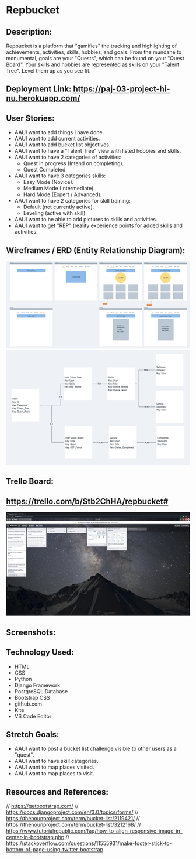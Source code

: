 # Repbucket

## Description:

Repbucket is a platform that "gamifies" the tracking and highlighting of achievements, activities, skills, hobbies, and goals. From the mundane to monumental, goals are your "Quests", which can be found on your "Quest Board". Your skills and hobbies are represented as skills on your "Talent Tree". Level them up as you see fit.

## Deployment Link: https://paj-03-project-hi-nu.herokuapp.com/

## User Stories:
- AAUI want to add things I have done.
- AAUI want to add current activities.
- AAUI want to  add bucket list objectives.
- AAUI want to have a "Talent Tree" view with listed hobbies and skills.
- AAUI want to have 2 categories of activities:
  - Quest in progress (Intend on completing).
  - Quest Completed.
- AAUI want to have 3 categories skills:
  - Easy Mode (Novice).
  - Medium Mode (Intermediate).
  - Hard Mode (Expert / Advanced).
- AAUI want to have 2 categories for skill training:
  - Default (not currently active).
  - Leveling (active with skill).
- AAUI want to be able to add pictures to skills and activities.
- AAUI want to get "REP" (reality experience points for added skills and activities.

## Wireframes / ERD (Entity Relationship Diagram):
![WIREFRAME](img/wireframe.png)
![ERD](img/erd.png)

## Trello Board:
## https://trello.com/b/Stb2ChHA/repbucket#
![Trello](img/trello.png)

## Screenshots:

## Technology Used:
- HTML
- CSS
- Python
- Django Framework
- PostgreSQL Database
- Bootstrap CSS
- github.com
- Kite
- VS Code Editor

## Stretch Goals:
- AAUI want to post a bucket list challenge visible to other users as a "quest".
- AAUI want to have skill categories.
- AAUI want to map places visited.
- AAUI want to map places to visit.

## Resources and References: 
// https://getbootstrap.com/
// https://docs.djangoproject.com/en/3.0/topics/forms/
// https://thenounproject.com/term/bucket-list/2119421/
// https://thenounproject.com/term/bucket-list/3212168/
// https://www.tutorialrepublic.com/faq/how-to-align-responsive-image-in-center-in-bootstrap.php
// https://stackoverflow.com/questions/11555931/make-footer-stick-to-bottom-of-page-using-twitter-bootstrap